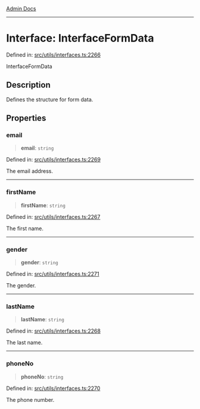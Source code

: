 [Admin Docs](/)

---

# Interface: InterfaceFormData

Defined in: [src/utils/interfaces.ts:2266](https://github.com/PalisadoesFoundation/talawa-admin/blob/main/src/utils/interfaces.ts#L2266)

InterfaceFormData

## Description

Defines the structure for form data.

## Properties

### email

> **email**: `string`

Defined in: [src/utils/interfaces.ts:2269](https://github.com/PalisadoesFoundation/talawa-admin/blob/main/src/utils/interfaces.ts#L2269)

The email address.

---

### firstName

> **firstName**: `string`

Defined in: [src/utils/interfaces.ts:2267](https://github.com/PalisadoesFoundation/talawa-admin/blob/main/src/utils/interfaces.ts#L2267)

The first name.

---

### gender

> **gender**: `string`

Defined in: [src/utils/interfaces.ts:2271](https://github.com/PalisadoesFoundation/talawa-admin/blob/main/src/utils/interfaces.ts#L2271)

The gender.

---

### lastName

> **lastName**: `string`

Defined in: [src/utils/interfaces.ts:2268](https://github.com/PalisadoesFoundation/talawa-admin/blob/main/src/utils/interfaces.ts#L2268)

The last name.

---

### phoneNo

> **phoneNo**: `string`

Defined in: [src/utils/interfaces.ts:2270](https://github.com/PalisadoesFoundation/talawa-admin/blob/main/src/utils/interfaces.ts#L2270)

The phone number.

